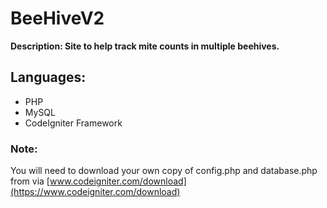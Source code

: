 # BeeHiveV2

**Description: Site to help track mite counts in multiple beehives.**

## Languages: 
*  PHP
*  MySQL
*  CodeIgniter Framework

### Note:
You will need to download your own copy of config.php and database.php from via [www.codeigniter.com/download](https://www.codeigniter.com/download)

